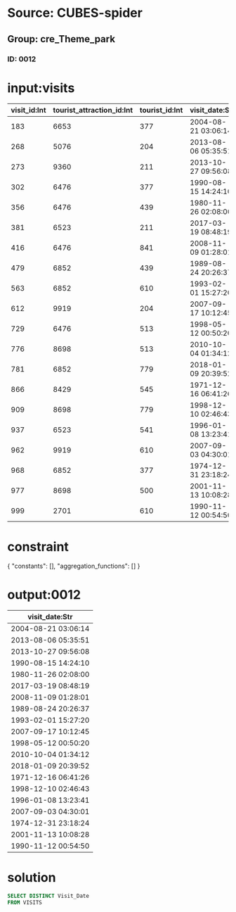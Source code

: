 # Source: CUBES-spider
## Group: cre_Theme_park
### ID: 0012

# input:visits

| visit_id:Int | tourist_attraction_id:Int | tourist_id:Int | visit_date:Str | visit_details:Str |
|---|---|---|---|---|
| 183 | 6653 | 377 | 2004-08-21 03:06:14 | nan |
| 268 | 5076 | 204 | 2013-08-06 05:35:51 | nan |
| 273 | 9360 | 211 | 2013-10-27 09:56:08 | nan |
| 302 | 6476 | 377 | 1990-08-15 14:24:10 | nan |
| 356 | 6476 | 439 | 1980-11-26 02:08:00 | nan |
| 381 | 6523 | 211 | 2017-03-19 08:48:19 | nan |
| 416 | 6476 | 841 | 2008-11-09 01:28:01 | nan |
| 479 | 6852 | 439 | 1989-08-24 20:26:37 | nan |
| 563 | 6852 | 610 | 1993-02-01 15:27:20 | nan |
| 612 | 9919 | 204 | 2007-09-17 10:12:45 | nan |
| 729 | 6476 | 513 | 1998-05-12 00:50:20 | nan |
| 776 | 8698 | 513 | 2010-10-04 01:34:12 | nan |
| 781 | 6852 | 779 | 2018-01-09 20:39:52 | nan |
| 866 | 8429 | 545 | 1971-12-16 06:41:26 | nan |
| 909 | 8698 | 779 | 1998-12-10 02:46:43 | nan |
| 937 | 6523 | 541 | 1996-01-08 13:23:41 | nan |
| 962 | 9919 | 610 | 2007-09-03 04:30:01 | nan |
| 968 | 6852 | 377 | 1974-12-31 23:18:24 | nan |
| 977 | 8698 | 500 | 2001-11-13 10:08:28 | nan |
| 999 | 2701 | 610 | 1990-11-12 00:54:50 | nan |

# constraint

{
  "constants": [],
  "aggregation_functions": []
}

# output:0012

| visit_date:Str |
|---|
| 2004-08-21 03:06:14 |
| 2013-08-06 05:35:51 |
| 2013-10-27 09:56:08 |
| 1990-08-15 14:24:10 |
| 1980-11-26 02:08:00 |
| 2017-03-19 08:48:19 |
| 2008-11-09 01:28:01 |
| 1989-08-24 20:26:37 |
| 1993-02-01 15:27:20 |
| 2007-09-17 10:12:45 |
| 1998-05-12 00:50:20 |
| 2010-10-04 01:34:12 |
| 2018-01-09 20:39:52 |
| 1971-12-16 06:41:26 |
| 1998-12-10 02:46:43 |
| 1996-01-08 13:23:41 |
| 2007-09-03 04:30:01 |
| 1974-12-31 23:18:24 |
| 2001-11-13 10:08:28 |
| 1990-11-12 00:54:50 |

# solution

```sql
SELECT DISTINCT Visit_Date
FROM VISITS
```
